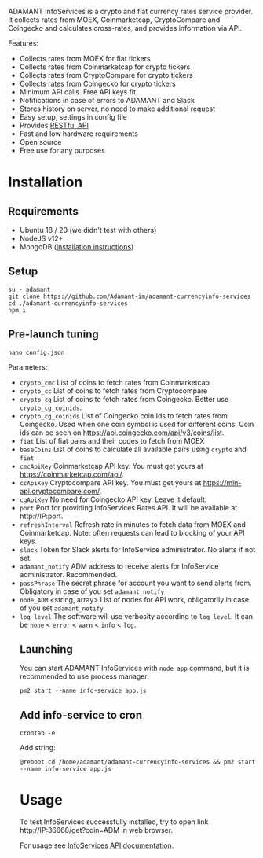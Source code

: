 ADAMANT InfoServices is a crypto and fiat currency rates service provider. It collects rates from MOEX, Coinmarketcap, CryptoCompare and Coingecko and calculates cross-rates, and provides information via API.

Features:

- Collects rates from MOEX for fiat tickers
- Collects rates from Coinmarketcap for crypto tickers
- Collects rates from CryptoCompare for crypto tickers
- Collects rates from Coingecko for crypto tickers
- Minimum API calls. Free API keys fit.
- Notifications in case of errors to ADAMANT and Slack
- Stores history on server, no need to make additional request
- Easy setup, settings in config file
- Provides [RESTful API](https://github.com/Adamant-im/adamant-currencyinfo-services/wiki/InfoServices-API-documentation)
- Fast and low hardware requirements
- Open source
- Free use for any purposes

# Installation

## Requirements

- Ubuntu 18 / 20 (we didn't test with others)
- NodeJS v12+
- MongoDB ([installation instructions](https://docs.mongodb.com/manual/tutorial/install-mongodb-on-ubuntu/))

## Setup

```
su - adamant
git clone https://github.com/Adamant-im/adamant-currencyinfo-services
cd ./adamant-currencyinfo-services
npm i
```

## Pre-launch tuning

```
nano config.json
```

Parameters:

- `crypto_cmc` <array> List of coins to fetch rates from Coinmarketcap
- `crypto_cc` <array> List of coins to fetch rates from Cryptocompare
- `crypto_cg` <array> List of coins to fetch rates from Coingecko. Better use `crypto_cg_coinids`.
- `crypto_cg_coinids` <array> List of Coingecko coin Ids to fetch rates from Coingecko. Used when one coin symbol is used for different coins. Coin ids can be seen on https://api.coingecko.com/api/v3/coins/list.
- `fiat` <object> List of fiat pairs and their codes to fetch from MOEX
- `baseCoins` <array> List of coins to calculate all available pairs using `crypto` and `fiat`
- `cmcApiKey` <string> Coinmarketcap API key. You must get yours at https://coinmarketcap.com/api/.
- `ccApiKey` <string> Cryptocompare API key. You must get yours at https://min-api.cryptocompare.com/.
- `cgApiKey` <string> No need for Coingecko API key. Leave it default.
- `port` <number> Port for providing InfoServices Rates API. It will be available at http://IP:port.
- `refreshInterval` <number> Refresh rate in minutes to fetch data from MOEX and Coinmarketcap. Note: often requests can lead to blocking of your API keys.
- `slack` <string> Token for Slack alerts for InfoService administrator. No alerts if not set.
- `adamant_notify` <string> ADM address to receive alerts for InfoService administrator. Recommended.
- `passPhrase` <string> The secret phrase for account you want to send alerts from. Obligatory in case of you set `adamant_notify`
- `node_ADM` <string, array> List of nodes for API work, obligatorily in case of you set `adamant_notify`
- `log_level` <string> The software will use verbosity according to `log_level`. It can be `none` < `error` < `warn` < `info` < `log`.

## Launching

You can start ADAMANT InfoServices with `node app` command, but it is recommended to use process manager:

```
pm2 start --name info-service app.js
```

## Add info-service to cron

```
crontab -e
```

Add string:

```
@reboot cd /home/adamant/adamant-currencyinfo-services && pm2 start --name info-service app.js
```

# Usage

To test InfoServices successfully installed, try to open link
http://IP:36668/get?coin=ADM in web browser.

For usage see [InfoServices API documentation](https://github.com/Adamant-im/adamant-currencyinfo-services/wiki/InfoServices-API-documentation).
